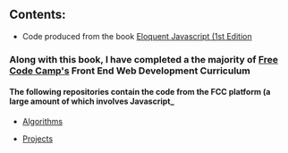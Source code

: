 ## Contents:

* Code produced from the book [Eloquent Javascript (1st Edition](http://eloquentjavascript.net/1st_edition/chapter1.html)

### Along with this book, I have completed a the majority of [Free Code Camp's](#) Front End Web Development Curriculum

#### The following repositories contain the code from the FCC platform (a large amount of which involves Javascript_

* [Algorithms](https://github.com/usyyy/freecodecamp-algorithms)

* [Projects](https://github.com/usyyy/freecodecamp-projects)
